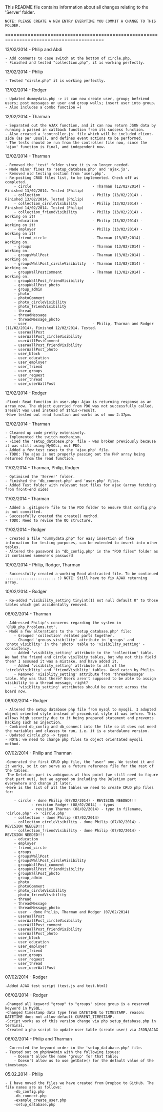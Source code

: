 This README file contains information about all changes relating to the 'Server' folder. 

	NOTE: PLEASE CREATE A NEW ENTRY EVERYTIME YOU COMMIT A CHANGE TO THIS FOLDER.
=========================================================================================

13/02/2014 - Philip and Abdi
	
	- Add comments to case switch at the bottom of circle.php. 
	- Finished and tested "collection.php", it is working perfectly.

13/02/2014 - Philip 

	- Tested "circle.php" it is working perfectly.

13/02/2014 - Rodger

	- Updated dummydata.php -> it can now create user, group; befriend users; post messages on user and group walls; insert user into group.
	- Also includes a combo function =)

12/02/2014 - Tharman

	- Separated out the AJAX function, and it can now return JSON data by running a passed in callback function from its success function.
	- Also created a 'controller.js' file which will be included client-side (as per usual), and defines event actions to be performed.
	- The tests should be run from the controller file now, since the 'ajax' function is final, and independent now.

12/02/2014 - Tharman

	- Removed the 'test' folder since it is no longer needed.
	- Made minor fixes to 'setup_database.php' and 'ajax.js'.
	- Removed old testing section from 'user.php'.
	- Re-posting CRUD files list, to be implemented. Check off as completed.
		- circle							- Tharman (12/02/2014) - Finished 13/02/2014. Tested (Philip)
		- collection 						- Philip (13/02/2014) - Finished 13/02/2014. Tested (Philip)
		- collection_circleVisibility 		- Philip (13/02/2014) - Finished 14/02/2014. Tested (Philip)
		- collection_friendVisibility 		- Philip (13/02/2014) - Working on it!
		- education 						- Philip (13/02/2014) - Working on it!
		- employer 							- Philip (13/02/2014) - Working on it! 
		- friend_circle 					- Tharman (13/02/2014) - Working on.
		- groups 							- Tharman (13/02/2014) - Working on.
		- groupsWallPost 					- Tharman (13/02/2014) - Working on.
		- groupsWallPost_circleVisibility 	- Tharman (13/02/2014) - Working on.
		- groupWallPostComment 				- Tharman (13/02/2014) - Working on.
		- groupWallPost_friendVisibility
		- groupWallPost_photo
		- group_admin
		- photo
		- photoComment
		- photo_circleVisibility
		- photo_friendVisibility
		- thread
		- threadMessage
		- threadMessage_photo
		- user 								- Philip, Tharman and Rodger (11/02/2014). Finished 12/02/2014. Tested.
		- userWallPost
		- userWallPost_circleVisibility
		- userWillPostComment
		- userWallPost_friendVisibility
		- userWallPost_photo
		- user_block
		- user_education
		- user_employer
		- user_friend
		- user_groups
		- user_request
		- user_thread
		- user_userWallPost

12/02/2014 - Rodger

	-Fixed: Read function in user.php: Ajax is returning response as an array now. The object querried from PDO was not successfully called. $result was used instead of $this->result.
	-Have tested out read function and works as of now 2:37pm.

12/02/2014 - Tharman

	- Cleaned up code pretty extensively.
	- Implemented the switch mechanism.
	- Fixed the 'setup_database.php' file - was broken previously because it was still using MySQLi, not PDO.
	- Added a few test cases to the 'ajax.php' file.
	- TODO: The ajax is not properly passing out the PHP array being returned from the read function.

11/02/2014 - Tharman, Philip, Rodger

	- Optimised the 'Server' folder.
	- Finished the 'db_connect.php' and 'user.php' files.
	- Added Test folder with relevant test files for ajax (array fetching from front-end side)

11/02/2014 - Tharman

	- Added a .gitignore file to the PDO folder to ensure that config.php is not committed.
	- Successfully created the create() method.
	- TODO: Need to revise the OO structure.

11/02/2014 - Rodger

	- Created a file "dummydata.php" for easy insertion of fake information for testing purposes, can be extended to insert into other tables.
	- Altered the password in "db_config.php" in the "PDO files" folder as it contained someone's password

10/02/2014 - Philip, Rodger, Tharman
	
	- Successfully created a working Read abstracted file. To be continued ....................... :) NOTE: Still have to fix AJAX returning array. 

10/02/2014 - Rodger
	
	- Re-added "visibility_setting tinyint(1) not null default 0" to those tables which got accidentally removed.

08/02/2014 - Tharman

	- Addressed Philip's concerns regarding the system in 'CRUD_php_Problems.txt'.
	- Made a few alterations to the 'setup_database.php' file:
		- Grouped 'collection' related parts together.
		- Changed 'groups_visibility' attribute in 'groups' and 'photo_visiblity' in the 'photo' table to 'visibility_setting' - consistency.
		- Added 'visiblity_setting' attribute to the 'collection' table. We had the friend and circle visilbity tables, but why not this field then? I assumed it was a mistake, and have added it.
		- Added 'visiblity_setting' attribute to all of the 'circleVisiblity' and 'friendVisiblity' tables. Good catch by Philip.
		- Removed 'visiblity_setting' attribute from 'threadMessage' table. Why was that there? Users aren't supposed to be able to assign visibility to a thread message, right?
		- 'visiblity_setting' attributes should be correct across the board now.

08/02/2014 - Rodger

	- Altered the setup database php file from mysql to mysqli. I adopted object oriented style instead of procedural style it was before. This allows high security due to it being prepared statement and prevents hacking such as injection.
	- Combined db_config and db_connect into the file so it does not need the variables and classes to run, i.e. it is a standalone version.
	- Updated circle.php -> typos
	- NOTE: we need to change php files to object orientated mysqli method.

07/02/2014 - Philip and Tharman

	-Generated the first CRUD php file, the "user" one. We tested it and it works, so it can serve as a future reference file for the rest of the tables.
	-The Deletion part is ambiguous at this point (we still need to figure that part out), but we agreed on including the Deletion part everywhere and change it later.
	-Here is the list of all the tables we need to create CRUD php files for:

		- circle - done Philip (07/02/2014) - REVISION NEEDED!!!
				- revision Rodger (08/02/2014) - typos
				- revision Tharman (08/02/2014) - typo in filename, 'cirlce.php' -> 'circle.php'
		- collection - done Philip (07/02/2014)
		- collection_circleVisibility - done Philip (07/02/2014) - REVISION NEEDED!!!
		- collection_friendVisibility - done Philip (07/02/2014) - REVISION NEEDED!!!
		- education
		- employer
		- friend_circle
		- groups
		- groupsWallPost
		- groupsWallPost_circleVisibility
		- groupWallPost_comment
		- groupWallPost_friendVisibility
		- groupWallPost_photo
		- group_admin
		- photo
		- photoComment
		- photo_circleVisibility
		- photo_friendVisibility
		- thread
		- threadMessage
		- threadMessage_photo
		- user - done Philip, Tharman and Rodger (07/02/2014)
		- userWallPost
		- userWallPost_circleVisibility
		- userWillPost_comment
		- userWallPost_friendVisibility
		- userWallPost_photo
		- user_block
		- user_education
		- user_employer
		- user_friend
		- user_groups
		- user_request
		- user_thread
		- user_userWallPost

07/02/2014 - Rodger
	
	-Added AJAX test script (test.js and test.html)

06/02/2014 - Rodger

	-Changed all keyword "group" to "groups" since group is a reserved keyword in MySQL.
	-Changed timestamp data type from DATETIME to TIMESTAMP. reason: DATETIME does not allow default CURRENT_TIMESTAMP.
	-Script works as of this version change via php setup_database.php in terminal.
	-Created a php script to update user table (create user) via JSON/AJAX

06/02/2014 - Philip and Tharman

	- Corrected the keyword order in the 'setup_database.php' file.
	- Tested out on phpMyAdmin with the following issues:
		- Doesn't allow the name 'group' for that table;
		- Doesn't allow us to use getDate() for the default value of the timestamps.

05.02.2014 - Philip

	- I have moved the files we have created from Dropbox to GitHub. The file names are as follows:
		-db_config.php
		-db_connect.php
		-example_create_user.php
		-setup_database.php
